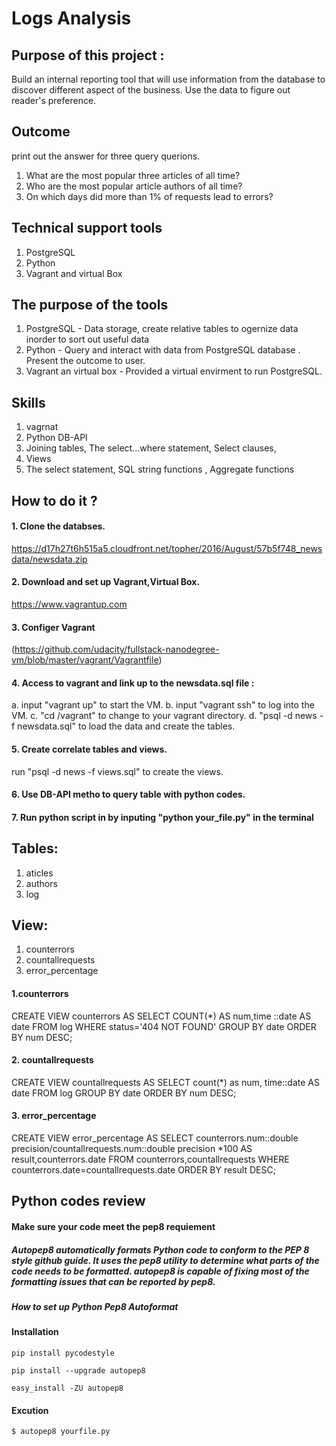 
# Logs Analysis


## Purpose of this project : 
Build an internal reporting tool that will use information from the database to discover different aspect of the business. Use the data to figure out reader's preference. 



## Outcome 
print out the answer for three query querions. 
1. What are the most popular three articles of all time? 
2. Who are the most popular article authors of all time?
3. On which days did more than 1% of requests lead to errors?




## Technical support tools
1. PostgreSQL
2. Python 
3. Vagrant and virtual Box 




## The purpose of the tools
1. PostgreSQL - Data storage, create relative tables to ogernize data inorder to sort out useful data
2. Python - Query and interact with data from PostgreSQL database . Present the outcome to user.
3. Vagrant an virtual box - Provided a virtual envirment to run PostgreSQL. 



## Skills
1. vagrnat
2. Python DB-API 
3. Joining tables, The select...where statement, Select clauses,
4. Views
5. The select statement, SQL string functions , Aggregate functions




## How to do it ?
#### 1. Clone the databses.
https://d17h27t6h515a5.cloudfront.net/topher/2016/August/57b5f748_newsdata/newsdata.zip

#### 2. Download and set up Vagrant,Virtual Box. 
https://www.vagrantup.com

#### 3. Configer Vagrant 
(https://github.com/udacity/fullstack-nanodegree-vm/blob/master/vagrant/Vagrantfile)

#### 4. Access to vagrant and link up to the newsdata.sql file :
a. input "vagrant up" to start the VM.
b. input "vagrant ssh" to log into the VM.
c. "cd /vagrant" to change to your vagrant directory.
d. "psql -d news -f newsdata.sql" to load the data and create the tables.

#### 5. Create correlate tables and views.
run "psql -d news -f views.sql" to create the views.

#### 6. Use DB-API metho to query table with python codes.

#### 7. Run python script in by inputing "python your_file.py" in the terminal 




## Tables:
1. aticles
2. authors
3. log


## View:
1. counterrors
2. countallrequests
3. error_percentage

#### 1.counterrors 
 CREATE VIEW counterrors AS 
 SELECT COUNT(*) 
 AS num,time ::date AS date
 FROM log
 WHERE status='404 NOT FOUND' 
 GROUP BY date 
 ORDER BY num DESC;
  
#### 2. countallrequests
 CREATE VIEW countallrequests AS
 SELECT count(*) as num, time::date AS date
 FROM log
 GROUP BY date
 ORDER BY num DESC;
 
#### 3. error_percentage
 CREATE VIEW error_percentage AS 
 SELECT counterrors.num::double precision/countallrequests.num::double precision *100 
 AS result,counterrors.date 
 FROM counterrors,countallrequests 
 WHERE counterrors.date=countallrequests.date 
 ORDER BY result DESC;
	

##	 Python codes review 
#### Make sure your code meet the pep8 requiement
##### Autopep8 automatically formats Python code to conform to the PEP 8 style github guide. It uses the pep8 utility to determine what parts of the code needs to be formatted. autopep8 is capable of fixing most of the formatting issues that can be reported by pep8.


##### How to set up Python Pep8 Autoformat 

#### Installation 

	pip install pycodestyle 

	pip install --upgrade autopep8

	easy_install -ZU autopep8


#### Excution

	$ autopep8 yourfile.py







